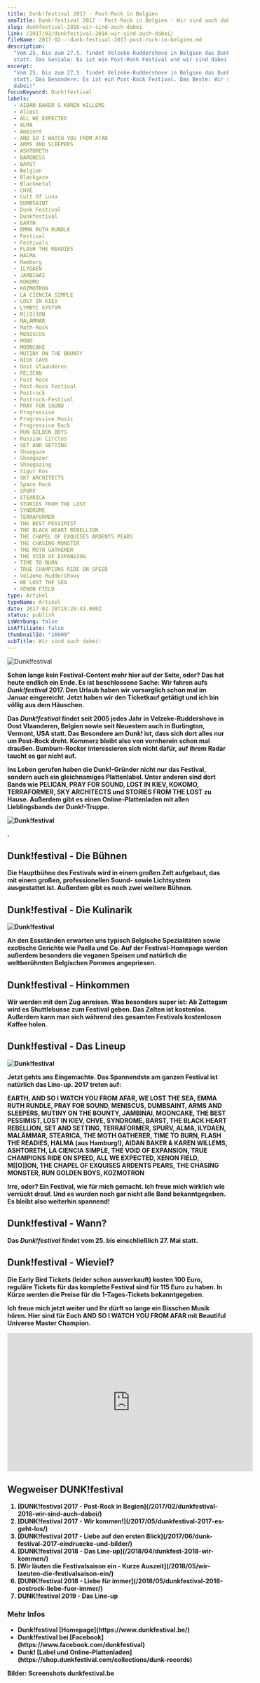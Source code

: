 ```yaml
---
title: Dunk!festival 2017 - Post-Rock in Belgien
seoTitle: Dunk!festival 2017 - Post-Rock in Belgien - Wir sind auch dabei!
slug: dunkfestival-2016-wir-sind-auch-dabei
link: /2017/02/dunkfestival-2016-wir-sind-auch-dabei/
fileName: 2017-02---dunk-festival-2017-post-rock-in-belgien.md
description:
  "Vom 25. bis zum 27.5. findet Velzeke-Ruddershove in Belgien das Dunk!festival
  statt. Das Geniale: Es ist ein Post-Rock Festival und wir sind dabei!"
excerpt:
  "Vom 25. bis zum 27.5. findet Velzeke-Ruddershove in Belgien das Dunk!festival
  statt. Das Besondere: Es ist ein Post-Rock Festival. Das Beste: Wir sind
  dabei!"
focusKeyword: Dunk!festival
labels:
  - AIDAN BAKER & KAREN WILLEMS
  - Alcest
  - ALL WE EXPECTED
  - ALMA
  - Ambient
  - AND SO I WATCH YOU FROM AFAR
  - ARMS AND SLEEPERS
  - ASHTORETH
  - BARONESS
  - BARST
  - Belgien
  - Blackgaze
  - Blackmetal
  - CHVE
  - Cult Of Luna
  - DUMBSAINT
  - Dunk Festival
  - Dunkfestival
  - EARTH
  - EMMA RUTH RUNDLE
  - Festival
  - Festivals
  - FLASH THE READIES
  - HALMA
  - Hamburg
  - ILYDAEN
  - JAMBINAI
  - KOKOMO
  - KOZMOTRON
  - LA CIENCIA SIMPLE
  - LOST IN KIEV
  - LYMBYC SYSTYM
  - M[[O]]ON
  - MALÄMMAR
  - Math-Rock
  - MENISCUS
  - MONO
  - MOONCAKE
  - MUTINY ON THE BOUNTY
  - NICK CAVE
  - Oost Vlaanderen
  - PELICAN
  - Post Rock
  - Post-Rock Festival
  - Postrock
  - Postrock-Festival
  - PRAY FOR SOUND
  - Progressive
  - Progressive Music
  - Progressive Rock
  - RUN GOLDEN BOYS
  - Russian Circles
  - SET AND SETTING
  - Shoegaze
  - Shoegazer
  - Shoegazing
  - Sigur Ros
  - SKY ARCHITECTS
  - Space Rock
  - SPURV
  - STEARICA
  - STORIES FROM THE LOST
  - SYNDROME
  - TERRAFORMER
  - THE BEST PESSIMIST
  - THE BLACK HEART REBELLION
  - THE CHAPEL OF EXQUISES ARDENTS PEARS
  - THE CHASING MONSTER
  - THE MOTH GATHERER
  - THE VOID OF EXPANSION
  - TIME TO BURN
  - TRUE CHAMPIONS RIDE ON SPEED
  - Velzeke-Ruddershove
  - WE LOST THE SEA
  - XENON FIELD
type: Artikel
typeName: Artikel
date: 2017-02-28T18:26:43.000Z
status: publish
isWerbung: false
isAffiliate: false
thumbnailId: "16009"
subTitle: Wir sind auch dabei!
---
```


![Dunk!festival](http://cardamonchai.com/wp-content/uploads/2017/02/Dunk-1-von-5-640x400.jpg)

<strong>

Schon lange kein Festival-Content mehr hier auf der Seite, oder? Das hat heute
endlich ein Ende. Es ist beschlossene Sache: Wir fahren aufs
<em>Dunk!festival</em> 2017. Den Urlaub haben wir vorsorglich schon mal im
Januar eingereicht. Jetzt haben wir den Ticketkauf getätigt und ich bin völlig
aus dem Häuschen.

Das <em>Dunk!festival</em> findet seit 2005 jedes Jahr in Velzeke-Ruddershove in
Oost Vlaanderen, Belgien sowie seit Neuestem auch in Burlington, Vermont, USA
statt. Das Besondere am Dunk! ist, dass sich dort alles nur um Post-Rock dreht.
Kommerz bleibt also von vornherein schon mal draußen. Bumbum-Rocker
interessieren sich nicht dafür, auf ihrem Radar taucht es gar nicht auf.

Ins Leben gerufen haben die Dunk!-Gründer nicht nur das Festival, sondern auch
ein gleichnamiges Plattenlabel. Unter anderen sind dort Bands wie PELICAN, PRAY
FOR SOUND, LOST IN KIEV, KOKOMO, TERRAFORMER, SKY ARCHITECTS und STORIES FROM
THE LOST zu Hause. Außerdem gibt es einen Online-Plattenladen mit allen
Lieblingsbands der Dunk!-Truppe.

![Dunk!festival](http://cardamonchai.com/wp-content/uploads/2017/02/Dunk-2-von-5-640x400.jpg)

.

## Dunk!festival - Die Bühnen

Die Hauptbühne des Festivals wird in einem großen Zelt aufgebaut, das mit einem
großen, professionellen Sound- sowie Lichtsystem ausgestattet ist. Außerdem gibt
es noch zwei weitere Bühnen.

## Dunk!festival - Die Kulinarik

![Dunk!festival](http://cardamonchai.com/wp-content/uploads/2017/02/Dunk-4-von-5-640x400.jpg)

An den Essständen erwarten uns typisch Belgische Spezialitäten sowie exotische
Gerichte wie Paella und Co. Auf der Festival-Homepage werden außerdem besonders
die veganen Speisen und natürlich die weltberühmten Belgischen Pommes
angepriesen.

## Dunk!festival - Hinkommen

Wir werden mit dem Zug anreisen. Was besonders super ist: Ab Zottegam wird es
Shuttlebusse zum Festival geben. Das Zelten ist kostenlos. Außerdem kann man
sich während des gesamten Festivals kostenlosen Kaffee holen.

## Dunk!festival - Das Lineup

![Dunk!festival](http://cardamonchai.com/wp-content/uploads/2017/02/Dunk-3-von-5-640x640.jpg)

Jetzt gehts ans Eingemachte. Das Spannendste am ganzen Festival ist natürlich
das Line-up. 2017 treten auf:

EARTH, AND SO I WATCH YOU FROM AFAR, WE LOST THE SEA, EMMA RUTH RUNDLE, PRAY FOR
SOUND, MENISCUS, DUMBSAINT, ARMS AND SLEEPERS, MUTINY ON THE BOUNTY, JAMBINAI,
MOONCAKE, THE BEST PESSIMIST, LOST IN KIEV, CHVE, SYNDROME, BARST, THE BLACK
HEART REBELLION, SET AND SETTING, TERRAFORMER, SPURV, ALMA, ILYDAEN, MALÄMMAR,
STEARICA, THE MOTH GATHERER, TIME TO BURN, FLASH THE READIES, HALMA (aus
Hamburg!), AIDAN BAKER &amp; KAREN WILLEMS, ASHTORETH, LA CIENCIA SIMPLE, THE
VOID OF EXPANSION, TRUE CHAMPIONS RIDE ON SPEED, ALL WE EXPECTED, XENON FIELD,
M[[O]]ON, THE CHAPEL OF EXQUISES ARDENTS PEARS, THE CHASING MONSTER, RUN GOLDEN
BOYS, KOZMOTRON

Irre, oder? Ein Festival, wie für mich gemacht. Ich freue mich wirklich wie
verrückt drauf. Und es wurden noch gar nicht alle Band bekanntgegeben. Es bleibt
also weiterhin spannend!

## Dunk!festival - Wann?

Das <em>Dunk!festival</em> findet vom 25. bis einschließlich 27. Mai statt.

## Dunk!festival - Wieviel?

Die Early Bird Tickets (leider schon ausverkauft) kosten 100 Euro, reguläre
Tickets für das komplette Festival sind für 115 Euro zu haben. In Kürze werden
die Preise für die 1-Tages-Tickets bekanntgegeben.

Ich freue mich jetzt weiter und Ihr dürft so lange ein Bisschen Musik hören.
Hier sind für Euch AND SO I WATCH YOU FROM AFAR mit Beautiful Universe Master
Champion.

<iframe src="https://www.youtube.com/embed/F--HJDhYDdg" width="560" height="315" frameborder="0" allowfullscreen="allowfullscreen"></iframe>

## Wegweiser DUNK!festival

<ol>
    <li> [DUNK!festival 2017 - Post-Rock in Begien](/2017/02/dunkfestival-2016-wir-sind-auch-dabei/) </li>
    <li> [DUNK!festival 2017 - Wir kommen!](/2017/05/dunkfestival-2017-es-geht-los/) </li>
    <li> [DUNK!festival 2017 - Liebe auf den ersten Blick](/2017/06/dunk-festival-2017-eindruecke-und-bilder/) </li>
    <li> [DUNK!festival 2018 - Das Line-up](/2018/04/dunkfest-2018-wir-kommen/) </li>
    <li> [Wir läuten die Festivalsaison ein - Kurze Auszeit](/2018/05/wir-laeuten-die-festivalsaison-ein/) </li>
    <li> [DUNK!festival 2018 - Liebe für immer](/2018/05/dunkfestival-2018-postrock-liebe-fuer-immer/) </li>
    <li>DUNK!festival 2019 - Das Line-up</li>
</ol>

### Mehr Infos

<ul>
    <li>Dunk!festival  [Homepage](https://www.dunkfestival.be/) </li>
    <li>Dunk!festival bei  [Facebook](https://www.facebook.com/dunkfestival) </li>
    <li>Dunk!  [Label und Online-Plattenladen](https://shop.dunkfestival.com/collections/dunk-records) </li>
</ul>

Bilder: Screenshots dunkfestival.be

[](/2015/03/die-ultimative-vegane-festivalliste)

